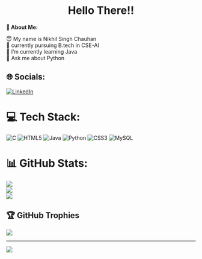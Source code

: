 <h1 align="center">Hello There!!</h1>

**💫 About Me:**

😇 My name is Nikhil Singh Chauhan<br>📖 currently pursuing B.tech in CSE-AI<br>🌱 I’m currently learning Java<br>💬 Ask me about Python


## 🌐 Socials:
[![LinkedIn](https://img.shields.io/badge/LinkedIn-%230077B5.svg?logo=linkedin&logoColor=white)](https://linkedin.com/in/nikhil-singh-kyapata) 

# 💻 Tech Stack:
![C](https://img.shields.io/badge/c-%2300599C.svg?style=for-the-badge&logo=c&logoColor=white) ![HTML5](https://img.shields.io/badge/html5-%23E34F26.svg?style=for-the-badge&logo=html5&logoColor=white) ![Java](https://img.shields.io/badge/java-%23ED8B00.svg?style=for-the-badge&logo=openjdk&logoColor=white) ![Python](https://img.shields.io/badge/python-3670A0?style=for-the-badge&logo=python&logoColor=ffdd54) ![CSS3](https://img.shields.io/badge/css3-%231572B6.svg?style=for-the-badge&logo=css3&logoColor=white) ![MySQL](https://img.shields.io/badge/mysql-4479A1.svg?style=for-the-badge&logo=mysql&logoColor=white) 
# 📊 GitHub Stats:
![](https://github-readme-stats.vercel.app/api?username=nikhilsingh-02&theme=dark&hide_border=false&include_all_commits=false&count_private=false)<br/>
![](https://github-readme-streak-stats.herokuapp.com/?user=nikhilsingh-02&theme=dark&hide_border=false)<br/>
![](https://github-readme-stats.vercel.app/api/top-langs/?username=nikhilsingh-02&theme=dark&hide_border=false&include_all_commits=false&count_private=false&layout=compact)

## 🏆 GitHub Trophies
![](https://github-profile-trophy.vercel.app/?username=nikhilsingh-02&theme=radical&no-frame=false&no-bg=true&margin-w=4)

---
[![](https://visitcount.itsvg.in/api?id=nikhilsingh-02&icon=4&color=8)](https://visitcount.itsvg.in)

<!-- Proudly created with GPRM ( https://gprm.itsvg.in ) -->
